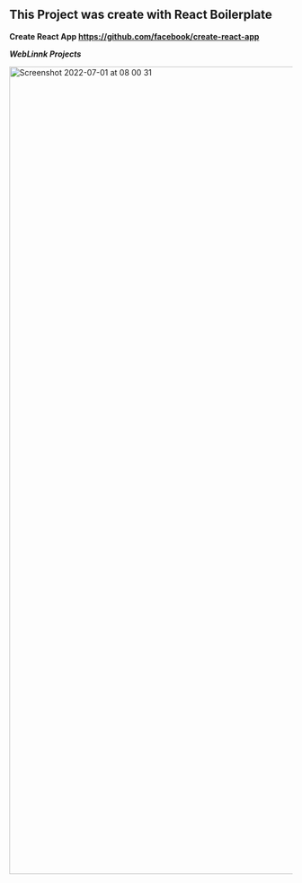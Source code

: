 ## This Project was create with React Boilerplate

**Create React App https://github.com/facebook/create-react-app**

***WebLinnk Projects***

<img width="1437" alt="Screenshot 2022-07-01 at 08 00 31" src="https://user-images.githubusercontent.com/63222158/176833689-a11ec2d0-88c8-458b-940d-52b445644e17.png">

